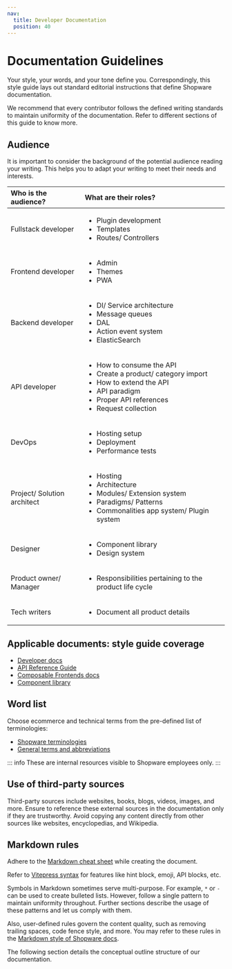 ```yaml
---
nav:
  title: Developer Documentation
  position: 40
---
```


# Documentation Guidelines

Your style, your words, and your tone define you. Correspondingly, this style guide lays out standard editorial instructions that define Shopware documentation.

We recommend that every contributor follows the defined writing standards to maintain uniformity of the documentation. Refer to different sections of this guide to know more.

## Audience

It is important to consider the background of the potential audience reading your writing. This helps you to adapt your writing to meet their needs and interests.

| Who is the audience? | What are their roles? |
| :--- | :--- |
| Fullstack developer | <ul><li>Plugin development</li><li>Templates</li><li>Routes/ Controllers</li></ul>|
| Frontend developer | <ul><li>Admin</li><li>Themes</li><li>PWA</li></ul>  |
| Backend developer | <ul><li>DI/ Service architecture</li><li>Message queues</li><li>DAL</li><li>Action event system</li><li>ElasticSearch</li></ul> |
| API developer  | <ul><li>How to consume the API</li><li>Create a product/ category import</li><li>How to extend the API</li><li>API paradigm</li><li>Proper API references</li><li>Request collection</li></ul> |
| DevOps  | <ul><li>Hosting setup</li><li>Deployment</li><li>Performance tests</li></ul> |
| Project/ Solution architect | <ul><li>Hosting</li><li>Architecture</li><li>Modules/ Extension system</li><li>Paradigms/ Patterns</li><li>Commonalities app system/ Plugin system</li></ul> |
| Designer | <ul><li>Component library</li><li>Design system</li></ul> |
| Product owner/ Manager | <ul><li>Responsibilities pertaining to the product life cycle</li></ul> |
| Tech writers | <ul><li>Document all product details</li></ul> |

## Applicable documents: style guide coverage

* [Developer docs](https://developer.shopware.com/docs/)
* [API Reference Guide](https://shopware.stoplight.io/)
* [Composable Frontends docs](https://frontends.shopware.com/)
* [Component library](https://component-library.shopware.com/)

## Word list

Choose ecommerce and technical terms from the pre-defined list of terminologies:

* [Shopware terminologies](https://shopware.atlassian.net/wiki/spaces/pr/pages/19249037615/Shopware+terminology)
* [General terms and abbreviations](https://shopware.atlassian.net/wiki/spaces/BGE/pages/735426953/Our+corporate+communications)

::: info
These are internal resources visible to Shopware employees only.
:::

## Use of third-party sources

Third-party sources include websites, books, blogs, videos, images, and more. Ensure to reference these external sources in the documentation only if they are trustworthy. Avoid copying any content directly from other sources like websites, encyclopedias, and Wikipedia.

## Markdown rules

Adhere to the [Markdown cheat sheet](https://www.markdownguide.org/cheat-sheet/) while creating the document.

Refer to [Vitepress syntax](https://vitepress.dev/guide/markdown) for features like hint block, emoji, API blocks, etc.

Symbols in Markdown sometimes serve multi-purpose. For example, `*` or `-` can be used to create bulleted lists. However, follow a single pattern to maintain uniformity throughout. Further sections describe the usage of these patterns and let us comply with them.

Also, user-defined rules govern the content quality, such as removing trailing spaces, code fence style, and more. You may refer to these rules in the [Markdown style of Shopware docs](https://github.com/shopware/docs/blob/master/markdown-style-config.yml).

The following section details the conceptual outline structure of our documentation.
